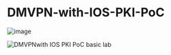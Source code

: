 # DMVPN-with-IOS-PKI-PoC


![image](https://github.com/user-attachments/assets/708794b5-fd04-48cf-8bf9-8e9f3acb84ae)

![DMVPNwith IOS PKI PoC basic lab](https://github.com/user-attachments/assets/84232fa1-28bd-4f07-a566-9b8da38d31e6)
